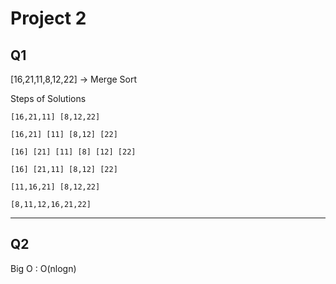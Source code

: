 # Project 2
## Q1
[16,21,11,8,12,22] -> Merge Sort

Steps of Solutions
    
    [16,21,11] [8,12,22]
    
    [16,21] [11] [8,12] [22]
    
    [16] [21] [11] [8] [12] [22]
    
    [16] [21,11] [8,12] [22]
    
    [11,16,21] [8,12,22]
    
    [8,11,12,16,21,22]
---

## Q2
Big O : O(nlogn)